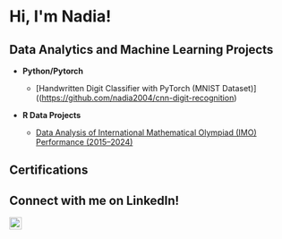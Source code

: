 <h1>Hi, I'm Nadia! 

<h2> Data Analytics and Machine Learning Projects</h2>

- <b>Python/Pytorch</b>
  - [Handwritten Digit Classifier with PyTorch (MNIST Dataset)]((https://github.com/nadia2004/cnn-digit-recognition)

- <b>R Data Projects</b>
  - [Data Analysis of International Mathematical Olympiad (IMO) Performance (2015–2024)](https://github.com/joshmadakor1/EncrypterPOC)

<h2> Certifications </h2>

<h2> Connect with me on LinkedIn!</h2>

[<img align="left" alt="JoshMadakor | LinkedIn" width="22px" src="https://cdn.jsdelivr.net/npm/simple-icons@v3/icons/linkedin.svg" />][linkedin]



[linkedin]: www.linkedin.com/in/ng-jia-en-nadia



